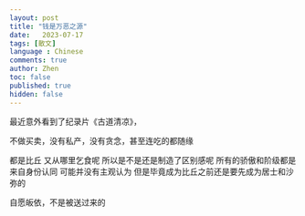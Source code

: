 ```yaml
---
layout: post
title: "钱是万恶之源"
date:   2023-07-17
tags: [散文]
language : Chinese
comments: true
author: Zhen
toc: false
published: true
hidden: false
---
```

最近意外看到了纪录片《古道清凉》，

不做买卖，没有私产，没有贪念，甚至连吃的都随缘

都是比丘 又从哪里乞食呢 所以是不是还是制造了区别感呢 所有的骄傲和阶级都是来自身份认同 可能并没有主观认为 但是毕竟成为比丘之前还是要先成为居士和沙弥的

自愿皈依，不是被送过来的
<!--stackedit_data:
eyJoaXN0b3J5IjpbNjQwNzc1MjYyLDUyMjk5MjYwMF19
-->